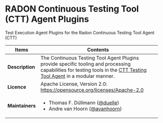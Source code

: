 # RADON Continuous Testing Tool (CTT) Agent Plugins

Test Execution Agent Plugins for the Radon Continuous Testing Tool Agent (CTT)

| Items | Contents |
| --- | --- |
| **Description** | The Continuous Testing Tool Agent Plugins provide specific tooling and processing capabilities for testing tools in the [CTT Testing Tool Agent](https://github.com/radon-h2020/radon-ctt-agent) in a modular manner.  |
| **Licence**| Apache License, Version 2.0: https://opensource.org/licenses/Apache-2.0 |
| **Maintainers**| <ul><li>Thomas F. Düllmann ([@duelle](https://github.com/duelle)) </li><li>Andre van Hoorn ([@avanhoorn](https://github.com/avanhoorn)) </li></ul> |
